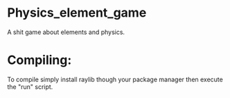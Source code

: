 # Physics_element_game
A shit game about elements and physics.

# Compiling:
To compile simply install raylib though your package manager then execute the "run" script.
